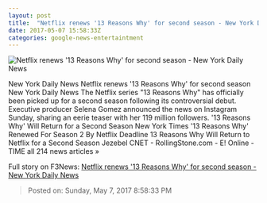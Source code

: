 ```yaml
---
layout: post
title:  "Netflix renews '13 Reasons Why' for second season - New York Daily News"
date: 2017-05-07 15:58:33Z
categories: google-news-entertaintment
---
```


![Netflix renews '13 Reasons Why' for second season - New York Daily News](http://assets.nydailynews.com/polopoly_fs/1.3144564.1494172364!/img/httpImage/image.jpg_gen/derivatives/landscape_1200/tv-13-reasons.jpg)

New York Daily News Netflix renews '13 Reasons Why' for second season New York Daily News The Netflix series "13 Reasons Why" has officially been picked up for a second season following its controversial debut. Executive producer Selena Gomez announced the news on Instagram Sunday, sharing an eerie teaser with her 119 million followers. '13 Reasons Why' Will Return for a Second Season New York Times '13 Reasons Why' Renewed For Season 2 By Netflix Deadline 13 Reasons Why Will Return to Netflix for a Second Season Jezebel CNET - RollingStone.com - E! Online - TIME all 214 news articles »


Full story on F3News: [Netflix renews '13 Reasons Why' for second season - New York Daily News](http://www.f3nws.com/n/U3vrgB)

> Posted on: Sunday, May 7, 2017 8:58:33 PM
